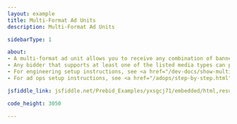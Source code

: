 ```yaml
---
layout: example
title: Multi-Format Ad Units
description: Multi-Format Ad Units

sidebarType: 1

about:
- A multi-format ad unit allows you to receive any combination of banner, video, or native demand
- Any bidder that supports at least one of the listed media types can participate in the auction for that ad unit
- For engineering setup instructions, see <a href="/dev-docs/show-multi-format-ads.html">Show Multi-Format Ads</a>
- For ad ops setup instructions, see <a href="/adops/step-by-step.html">Google Ad Manager with Prebid Step by Step</a>

jsfiddle_link: jsfiddle.net/Prebid_Examples/yxsgcj71/embedded/html,result

code_height: 3050

---
```

